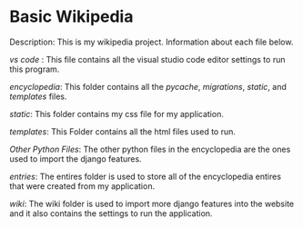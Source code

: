 # Basic Wikipedia

Description: 
This is my wikipedia project. Information about each file below. 

*vs code* : This file contains all the visual studio code editor settings to run this program.

*encyclopedia*: This folder contains all the _pycache_, *migrations*, *static*, and *templates* files.

*static*: This folder contains my css file for my application.

*templates*: This Folder contains all the html files used to run.

*Other Python Files*: The other python files in the encyclopedia are the ones used to import the django features.

*entries*: The entires folder is used to store all of the encyclopedia entires that were created from my application. 

*wiki*: The wiki folder is used to import more django features into the website and it also contains the settings to run the application.
